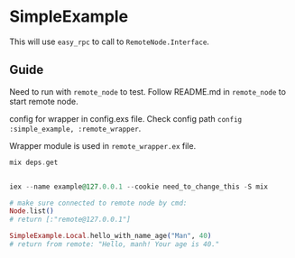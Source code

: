 # SimpleExample

This will use `easy_rpc` to call to `RemoteNode.Interface`.

## Guide

Need to run with `remote_node` to test.
Follow README.md in `remote_node` to start remote node.

config for wrapper in config.exs file. Check config path `config :simple_example, :remote_wrapper`.

Wrapper module is used in `remote_wrapper.ex` file.

```Elixir
mix deps.get


iex --name example@127.0.0.1 --cookie need_to_change_this -S mix

# make sure connected to remote node by cmd:
Node.list()
# return [:"remote@127.0.0.1"]

SimpleExample.Local.hello_with_name_age("Man", 40)
# return from remote: "Hello, manh! Your age is 40."
```
